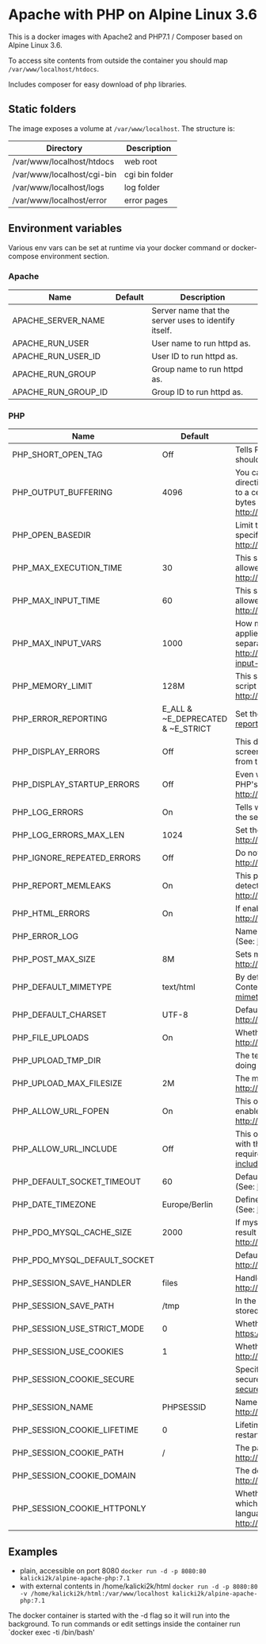 # Apache with PHP on Alpine Linux 3.6

This is a docker images with Apache2 and PHP7.1 / Composer based on Alpine Linux 3.6.

To access site contents from outside the container you should map `/var/www/localhost/htdocs`.

Includes composer for easy download of php libraries.

## Static folders
The image exposes a volume at `/var/www/localhost`. The structure is:

| Directory                  | Description    |
| -------------------------- | -------------- |
| /var/www/localhost/htdocs  | web root       |
| /var/www/localhost/cgi-bin | cgi bin folder |
| /var/www/localhost/logs    | log folder     | 
| /var/www/localhost/error   | error pages    | 

## Environment variables
Various env vars can be set at runtime via your docker command or docker-compose environment section.

### Apache
| Name                | Default | Description                                          |
| ------------------- | ------- | ---------------------------------------------------- |
| APACHE_SERVER_NAME  |         | Server name that the server uses to identify itself. |
| APACHE_RUN_USER     |         | User name to run httpd as.                           |
| APACHE_RUN_USER_ID  |         | User ID to run httpd as.                             |
| APACHE_RUN_GROUP    |         | Group name to run httpd as.                          |
| APACHE_RUN_GROUP_ID |         | Group ID to run httpd as.                            |

### PHP
| Name                         | Default                           | Description            |
| ---------------------------- | --------------------------------- | ---------------------- |
| PHP_SHORT_OPEN_TAG           | Off                               | Tells PHP whether the short form (<? ?>) of PHP's open tag should be allowed. (See: http://php.net/short-open-tag) |
| PHP_OUTPUT_BUFFERING         | 4096                              | You can enable output buffering for all files by setting this directive to 'On'. If you wish to limit the size of the buffer to a certain size - you can use a maximum number of bytes instead of 'On', as a value for this directive. (See: http://php.net/output-buffering) |
| PHP_OPEN_BASEDIR             |                                   | Limit the files that can be accessed by PHP to the specified directory-tree, including the file itself. (See: http://php.net/open-basedir) |
| PHP_MAX_EXECUTION_TIME       | 30                                | This sets the maximum time in seconds a script is allowed to run before it is terminated by the parser. (See: http://php.net/max-execution-time) |
| PHP_MAX_INPUT_TIME           | 60                                | This sets the maximum time in seconds a script is allowed to parse input data, like POST and GET. (See: http://php.net/max-input-time) |
| PHP_MAX_INPUT_VARS           | 1000                              | How many input variables may be accepted (limit is applied to $_GET, $_POST and $_COOKIE superglobal separately). (See: http://php.net/manual/en/info.configuration.php#ini.max-input-vars)  |
| PHP_MEMORY_LIMIT             | 128M                              | This sets the maximum amount of memory in bytes that a script is allowed to allocate. (See: http://php.net/memory-limit) |
| PHP_ERROR_REPORTING          | E_ALL & ~E_DEPRECATED & ~E_STRICT | Set the error reporting level. (See: http://php.net/error-reporting) |
| PHP_DISPLAY_ERRORS           | Off                               | This determines whether errors should be printed to the screen as part of the output or if they should be hidden from the user. (See: http://php.net/display-errors) |
| PHP_DISPLAY_STARTUP_ERRORS   | Off                               | Even when display_errors is on, errors that occur during PHP's startup sequence are not displayed. (See: http://php.net/display-startup-errors) |
| PHP_LOG_ERRORS               | On                                | Tells whether script error messages should be logged to the server's error log. (See: http://php.net/log-errors) |
| PHP_LOG_ERRORS_MAX_LEN       | 1024                              | Set the maximum length of log_errors in bytes. (See: http://php.net/log-errors-max-len) |
| PHP_IGNORE_REPEATED_ERRORS   | Off                               | Do not log repeated messages. (See: http://php.net/ignore-repeated-errors) |
| PHP_REPORT_MEMLEAKS          | On                                | This parameter will show a report of memory leaks detected by the Zend memory manager. (See: http://php.net/report-memleaks) |
| PHP_HTML_ERRORS              | On                                | If enabled, error messages will include HTML tags. (See: http://php.net/html-errors) |
| PHP_ERROR_LOG                |                                   | Name of the file where script errors should be logged. (See: http://php.net/error-log) |
| PHP_POST_MAX_SIZE            | 8M                                | Sets max size of post data allowed. (See: http://php.net/post-max-size) |
| PHP_DEFAULT_MIMETYPE         | text/html                         | By default, PHP will output a media type using the Content-Type header. (See: http://php.net/default-mimetype) |
| PHP_DEFAULT_CHARSET          | UTF-8                             | Default character encoding... (See: http://php.net/default-charset) |
| PHP_FILE_UPLOADS             | On                                | Whether to allow HTTP file uploads. (See: http://php.net/file-uploads) |
| PHP_UPLOAD_TMP_DIR           |                                   | The temporary directory used for storing files when doing file upload. (See: http://php.net/upload-tmp-dir) |
| PHP_UPLOAD_MAX_FILESIZE      | 2M                                | The maximum size of an uploaded file. (See: http://php.net/upload-max-filesize) |
| PHP_ALLOW_URL_FOPEN          | On                                | This option enables the URL-aware fopen wrappers that enable accessing URL object like files. (See: http://php.net/allow-url-fopen) |
| PHP_ALLOW_URL_INCLUDE        | Off                               | This option allows the use of URL-aware fopen wrappers with the following functions: include, include_once, require, require_once. (See: http://php.net/allow-url-include) |
| PHP_DEFAULT_SOCKET_TIMEOUT   | 60                                | Default timeout (in seconds) for socket based streams. (See: http://php.net/default-socket-timeout) |
| PHP_DATE_TIMEZONE            | Europe/Berlin                     | Defines the default timezone used by the date functions. (See: http://php.net/date.timezone) |
| PHP_PDO_MYSQL_CACHE_SIZE     | 2000                              | If mysqlnd is used: Number of cache slots for the internal result set cache. (See: http://php.net/pdo_mysql.cache_size) |
| PHP_PDO_MYSQL_DEFAULT_SOCKET |                                   | Default socket name for local MySQL connects. (See: http://php.net/pdo_mysql.default-socket) |
| PHP_SESSION_SAVE_HANDLER     | files                             | Handler used to store/retrieve data. (See: http://php.net/session.save-handler) |
| PHP_SESSION_SAVE_PATH        | /tmp                              | In the case of files, this is the path where data files are stored. (See: http://php.net/session.save-path) |
| PHP_SESSION_USE_STRICT_MODE  | 0                                 | Whether to use strict session mode. (See: https://wiki.php.net/rfc/strict_sessions) |
| PHP_SESSION_USE_COOKIES      | 1                                 | Whether to use cookies. (See: http://php.net/session.use-cookies) |
| PHP_SESSION_COOKIE_SECURE    |                                   | Specifies whether cookies should only be sent over secure connections. (See: http://php.net/session.cookie-secure) |
| PHP_SESSION_NAME             | PHPSESSID                         | Name of the session (used as cookie name). (See: http://php.net/session.name) |
| PHP_SESSION_COOKIE_LIFETIME  | 0                                 | Lifetime in seconds of cookie or, if 0, until browser is restarted. (See: http://php.net/session.cookie-lifetime) |
| PHP_SESSION_COOKIE_PATH      | /                                 | The path for which the cookie is valid. (See: http://php.net/session.cookie-path) |
| PHP_SESSION_COOKIE_DOMAIN    |                                   | The domain for which the cookie is valid. (See: http://php.net/session.cookie-domain) |
| PHP_SESSION_COOKIE_HTTPONLY  |                                   | Whether or not to add the httpOnly flag to the cookie, which makes it inaccessible to browser scripting languages such as JavaScript. (See: http://php.net/session.cookie-httponly) |

## Examples
- plain, accessible on port 8080 `docker run -d -p 8080:80 kalicki2k/alpine-apache-php:7.1`
- with external contents in /home/kalicki2k/html `docker run -d -p 8080:80 -v /home/kalicki2k/html:/var/www/localhost kalicki2k/alpine-apache-php:7.1`

The docker container is started with the -d flag so it will run into the background. To run commands or edit settings inside
the container run `docker exec -ti <container id> /bin/bash'
